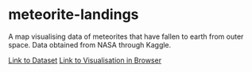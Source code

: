 # meteorite-landings
A map visualising data of meteorites that have fallen to earth from outer space. Data obtained from NASA through Kaggle.

[Link to Dataset](https://www.kaggle.com/datasets/nasa/meteorite-landings)
[Link to Visualisation in Browser](https://shoumil-dev.github.io/meteorite-landings/)
